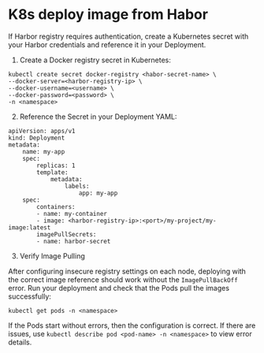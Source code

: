 # K8s deploy image from Habor

If Harbor registry requires authentication, create a Kubernetes secret with your Harbor credentials and reference it in your Deployment.

1. Create a Docker registry secret in Kubernetes:

```
kubectl create secret docker-registry <habor-secret-name> \
--docker-server=<harbor-registry-ip> \
--docker-username=<username> \
--docker-password=<password> \
-n <namespace>
```

2. Reference the Secret in your Deployment YAML:

```
apiVersion: apps/v1 
kind: Deployment 
metadata: 
	name: my-app 
	spec: 
		replicas: 1 
		template: 
			metadata: 
				labels: 
					app: my-app 
	spec: 
		containers: 
		- name: my-container 
		- image: <harbor-registry-ip>:<port>/my-project/my-image:latest 
		imagePullSecrets: 
		- name: harbor-secret
```

3. Verify Image Pulling

After configuring insecure registry settings on each node, deploying with the correct image reference should work without the `ImagePullBackOff` error. Run your deployment and check that the Pods pull the images successfully:

```
kubectl get pods -n <namespace>
```

If the Pods start without errors, then the configuration is correct. If there are issues, use `kubectl describe pod <pod-name> -n <namespace>` to view error details.